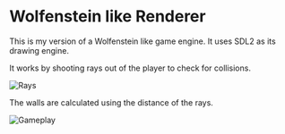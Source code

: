 # Wolfenstein like Renderer
This is my version of a Wolfenstein like game engine. It uses SDL2 as its drawing engine.

It works by shooting rays out of the player to check for collisions.

![Rays](https://github.com/user-attachments/assets/0aba8b2c-b1b4-497e-a7d0-cd11735ddc13)

The walls are calculated using the distance of the rays.

![Gameplay](https://github.com/user-attachments/assets/ed4e3520-f92c-4efe-95bd-cb6c93dd19a7)
